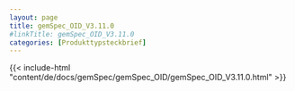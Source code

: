 ```yaml
---
layout: page
title: gemSpec_OID_V3.11.0
#linkTitle: gemSpec_OID_V3.11.0
categories: [Produkttypsteckbrief]
---
```

{{< include-html "content/de/docs/gemSpec/gemSpec_OID/gemSpec_OID_V3.11.0.html" >}}